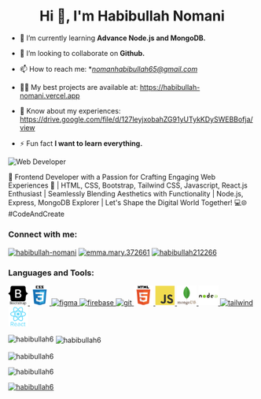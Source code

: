 <h1 align="center">Hi 👋, I'm Habibullah Nomani</h1>

- 🌱 I’m currently learning **Advance Node.js and MongoDB.**

- 👯 I’m looking to collaborate on **Github.**

- 📫 How to reach me: **nomanhabibullah65@gmail.com*
  
- 👨‍💻 My best projects are available at: https://habibullah-nomani.vercel.app

- 📄 Know about my experiences: https://drive.google.com/file/d/127leyjxobahZG91yUTykKDySWEBBofja/view
  
- ⚡ Fun fact **I want to learn everything.**

![Web Developer](https://i.ibb.co/fqsxvnY/Habibullah-Nomani.png)

🚀 Frontend Developer with a Passion for Crafting Engaging Web Experiences 🎨 | HTML, CSS, Bootstrap, Tailwind CSS, Javascript, React.js Enthusiast | Seamlessly Blending Aesthetics with Functionality | Node.js, Express, MongoDB Explorer | Let's Shape the Digital World Together! 💻🌐 #CodeAndCreate


<h3 align="left">Connect with me:</h3>
<p align="left">
<a href="https://linkedin.com/in/habibullah-nomani" target="blank"><img align="center" src="https://raw.githubusercontent.com/rahuldkjain/github-profile-readme-generator/master/src/images/icons/Social/linked-in-alt.svg" alt="habibullah-nomani" height="30" width="40" /></a>
<a href="https://www.facebook.com/habibullahNomani121/" target="blank"><img align="center" src="https://raw.githubusercontent.com/rahuldkjain/github-profile-readme-generator/master/src/images/icons/Social/facebook.svg" alt="emma.mary.372661" height="30" width="40" /></a>
<a href="https://www.instagram.com/habibullah_nomani/" target="blank"><img align="center" src="https://raw.githubusercontent.com/rahuldkjain/github-profile-readme-generator/master/src/images/icons/Social/instagram.svg" alt="habibullah212266" height="30" width="40" /></a>
</p>

<h3 align="left">Languages and Tools:</h3>
<p align="left"> <a href="https://getbootstrap.com" target="_blank" rel="noreferrer"> <img src="https://raw.githubusercontent.com/devicons/devicon/master/icons/bootstrap/bootstrap-plain-wordmark.svg" alt="bootstrap" width="40" height="40"/> </a> <a href="https://www.w3schools.com/css/" target="_blank" rel="noreferrer"> <img src="https://raw.githubusercontent.com/devicons/devicon/master/icons/css3/css3-original-wordmark.svg" alt="css3" width="40" height="40"/> </a> <a href="https://www.figma.com/" target="_blank" rel="noreferrer"> <img src="https://www.vectorlogo.zone/logos/figma/figma-icon.svg" alt="figma" width="40" height="40"/> </a> <a href="https://firebase.google.com/" target="_blank" rel="noreferrer"> <img src="https://www.vectorlogo.zone/logos/firebase/firebase-icon.svg" alt="firebase" width="40" height="40"/> </a> <a href="https://git-scm.com/" target="_blank" rel="noreferrer"> <img src="https://www.vectorlogo.zone/logos/git-scm/git-scm-icon.svg" alt="git" width="40" height="40"/> </a> <a href="https://www.w3.org/html/" target="_blank" rel="noreferrer"> <img src="https://raw.githubusercontent.com/devicons/devicon/master/icons/html5/html5-original-wordmark.svg" alt="html5" width="40" height="40"/> </a> <a href="https://developer.mozilla.org/en-US/docs/Web/JavaScript" target="_blank" rel="noreferrer"> <img src="https://raw.githubusercontent.com/devicons/devicon/master/icons/javascript/javascript-original.svg" alt="javascript" width="40" height="40"/> </a> <a href="https://www.mongodb.com/" target="_blank" rel="noreferrer"> <img src="https://raw.githubusercontent.com/devicons/devicon/master/icons/mongodb/mongodb-original-wordmark.svg" alt="mongodb" width="40" height="40"/> </a> <a href="https://nodejs.org" target="_blank" rel="noreferrer"> <img src="https://raw.githubusercontent.com/devicons/devicon/master/icons/nodejs/nodejs-original-wordmark.svg" alt="nodejs" width="40" height="40"/> </a> <a href="https://tailwindcss.com/" target="_blank" rel="noreferrer"> <img src="https://www.vectorlogo.zone/logos/tailwindcss/tailwindcss-icon.svg" alt="tailwind" width="40" height="40"/> </a>
 <a href="https://reactjs.org/" target="_blank" rel="noreferrer"> <img src="https://raw.githubusercontent.com/devicons/devicon/master/icons/react/react-original-wordmark.svg" alt="react" width="40" height="40"/> </a> 
</p>

<p><img align="left" src="https://github-readme-stats.vercel.app/api/top-langs?username=habibullah6&show_icons=true&locale=en&layout=compact" alt="habibullah6" /></p>

<p>&nbsp;<img align="center" src="https://github-readme-stats.vercel.app/api?username=habibullah6&show_icons=true&locale=en" alt="habibullah6" /></p>

<p><img align="center" src="https://github-readme-streak-stats.herokuapp.com/?user=habibullah6&" alt="habibullah6" /></p>

<p align="left"> <img src="https://komarev.com/ghpvc/?username=habibullah6&label=Profile%20views&color=0e75b6&style=flat" alt="habibullah6" /> </p>

<p align="left"> <a href="https://github.com/ryo-ma/github-profile-trophy"><img src="https://github-profile-trophy.vercel.app/?username=habibullah6" alt="habibullah6" /></a> </p>

<p align="left"> <a href="https://twitter.com/" target="blank"><img src="https://img.shields.io/twitter/follow/?logo=twitter&style=for-the-badge" alt="" /></a> </p>
 


